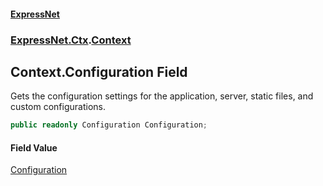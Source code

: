 #### [ExpressNet](ExpressNet.md 'ExpressNet')
### [ExpressNet.Ctx](ExpressNet.Ctx.md 'ExpressNet.Ctx').[Context](ExpressNet.Ctx.Context.md 'ExpressNet.Ctx.Context')

## Context.Configuration Field

Gets the configuration settings for the application, server, static files, and custom configurations.

```csharp
public readonly Configuration Configuration;
```

#### Field Value
[Configuration](ExpressNet.Configs.Configuration.md 'ExpressNet.Configs.Configuration')
